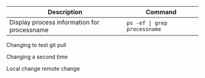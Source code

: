 
| Description  | Command |
| ------------- | ------------- |
|Display process information for processname| `ps -ef \| grep processname` |

Changing to test git pull

Changing a second time

Local change
remote change

